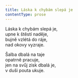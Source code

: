 ```yaml
---
title: Láska k chybám slepá je
contentType: prose
---
```


<section>

Láska k chybám slepá je,  
upne k štěstí naděje,  
bujně vzlétá do ráje,  
nad okovy vyzraje.

Šalba dbalá na taje  
opatrně pracuje,  
jen na svůj zisk dbalá je,  
v duši pouta ukuje.

</section>
